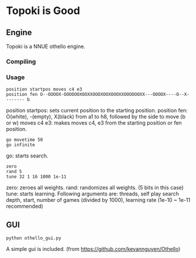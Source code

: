 # Topoki is Good

## Engine

Topoki is a NNUE othello engine.

### Compiling

### Usage
```
position startpos moves c4 e3
position fen O--OOOOX-OOOOOOXOOXXOOOXOOXOOOXXOOOOOOXX---OOOOX----O--X-------- b
```
position startpos: sets current position to the starting position. 
position fen: O(white), -(empty), X(black) from a1 to h8, followed by the side to move (b or w)
moves c4 e3: makes moves c4, e3 from the starting position or fen position.

```
go movetime 50
go infinite
```
go: starts search.

```
zero
rand 5
tune 32 1 16 1000 1e-11
```
zero: zeroes all weights.
rand: randomizes all weights. (5 bits in this case)
tune: starts learning.
Following arguments are: threads, self play search depth, start, number of games (divided by 1000), learning rate (1e-10 ~ 1e-11 recommended)

## GUI
```
python othello_gui.py
```
A simple gui is included. (from https://github.com/kevannguyen/Othello)